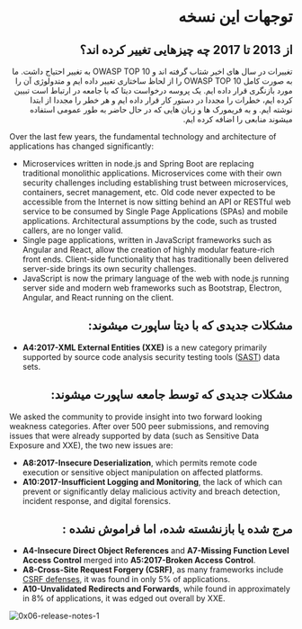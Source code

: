 # <div dir="rtl" align="right">توجهات این نسخه</div> 

## <div dir="rtl" align="right">از 2013 تا 2017 چه چیزهایی تغییر کرده اند؟</div>

<p dir="rtl" align="right">تغییرات در سال های اخیر شتاب گرفته اند و  OWASP TOP 10 به تغییر احتیاج داشت. ما به صورت کامل OWASP TOP 10  را از لحاظ ساختاری تغییر داده ایم و متدولوژی آن را مورد بازنگری قرار داده ایم. یک پروسه درخواست دیتا که با جامعه در ارتباط است تبیین کرده ایم،‌ خطرات را مجددا در دستور کار قرار داده ایم و هر خطر را مجددا از ابتدا نوشته ایم. و به فریمورک ها و زبان هایی که در حال حاضر به طور عمومی استفاده میشوند منابعی را اضافه کرده ایم.</p>
<p dir="rtl" align="right"></p>
Over the last few years, the fundamental technology and architecture of applications has changed significantly:

* Microservices written in node.js and Spring Boot are replacing traditional monolithic applications. Microservices come with their own security challenges including establishing trust between microservices, containers, secret management, etc. Old code never expected to be accessible from the Internet is now sitting behind an API or RESTful web service to be consumed by Single Page Applications (SPAs) and mobile applications. Architectural assumptions by the code, such as trusted callers, are no longer valid.
* Single page applications, written in JavaScript frameworks such as Angular and React, allow the creation of highly modular feature-rich front ends. Client-side functionality that has traditionally been delivered server-side brings its own security challenges.
* JavaScript is now the primary language of the web with node.js running server side and modern web frameworks such as Bootstrap, Electron, Angular, and React running on the client.

## <div dir="rtl" align="right">مشکلات جدیدی که با دیتا ساپورت میشوند:</div>

* **A4:2017-XML External Entities (XXE)** is a new category primarily supported by source code analysis security testing tools ([SAST](https://www.owasp.org/index.php/Source_Code_Analysis_Tools)) data sets.

## <div dir="rtl" align="right">مشکلات جدیدی که توسط جامعه ساپورت میشوند:</div>

We asked the community to provide insight into two forward looking weakness categories. After over 500 peer submissions, and removing issues that were already supported by data (such as Sensitive Data Exposure and XXE), the two new issues are: 

* **A8:2017-Insecure Deserialization**, which permits remote code execution or sensitive object manipulation on affected platforms.
* **A10:2017-Insufficient Logging and Monitoring**, the lack of which can prevent or significantly delay malicious activity and breach detection, incident response, and digital forensics.

## <div dir="rtl" align="right">مرج شده یا بازنشسته شده، اما فراموش نشده : </div> 

* **A4-Insecure Direct Object References** and **A7-Missing Function Level Access Control** merged into **A5:2017-Broken Access Control**.
* **A8-Cross-Site Request Forgery (CSRF)**, as many frameworks include [CSRF defenses](https://www.owasp.org/index.php/Cross-Site_Request_Forgery_(CSRF)), it was found in only 5% of applications.
* **A10-Unvalidated Redirects and Forwards**, while found in approximately in 8% of applications, it was edged out overall by XXE.

![0x06-release-notes-1](images/0x06-release-notes-1.png)
